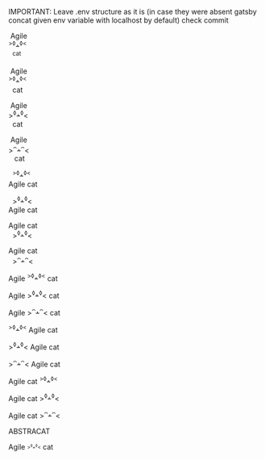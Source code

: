 IMPORTANT: Leave .env structure as it is (in case they were absent gatsby concat given env variable with localhost by default)
check commit

&nbsp;Agile<br><sup>></sup><sup>◊</sup>﬩<sup>◊</sup><sup><</sup><br>&nbsp;&nbsp;<sup>cat</sup>
  
&nbsp;Agile<br><sup>></sup><sup>◊</sup>﬩<sup>◊</sup><sup><</sup><br>&nbsp;&nbsp;cat</div>
  
&nbsp;Agile<br>><sup>◊</sup>﬩<sup>◊</sup><<br>&nbsp;&nbsp;cat</div>

&nbsp;Agile<br>><sup>ᴖ</sup>﬩<sup>ᴖ</sup><<br>&nbsp;&nbsp;&nbsp;cat</div>
  
  
&nbsp;&nbsp;<sup>></sup><sup>◊</sup>﬩<sup>◊</sup><sup><</sup><br>
  Agile cat
  
&nbsp;&nbsp;\><sup>◊</sup>﬩<sup>◊</sup><<br>
Agile cat
  
Agile cat <br> 
&nbsp;&nbsp;\><sup>◊</sup>﬩<sup>◊</sup><
 
  Agile cat <br> 
&nbsp;&nbsp;><sup>ᴖ</sup>﬩<sup>ᴖ</sup><
  
Agile <sup>></sup><sup>◊</sup>﬩<sup>◊</sup><sup><</sup>&nbsp;cat

Agile ><sup>◊</sup>﬩<sup>◊</sup><&nbsp;cat

Agile ><sup>ᴖ</sup>﬩<sup>ᴖ</sup><&nbsp;cat
                                           

<sup>></sup><sup>◊</sup>﬩<sup>◊</sup><sup><</sup>&nbsp;Agile&nbsp;cat

\><sup>◊</sup>﬩<sup>◊</sup><&nbsp;Agile&nbsp;cat

\><sup>ᴖ</sup>﬩<sup>ᴖ</sup><&nbsp;Agile&nbsp;cat
                                                 
                                                 
Agile&nbsp;cat&nbsp;<sup>></sup><sup>◊</sup>﬩<sup>◊</sup><sup><</sup>
  
Agile&nbsp;cat&nbsp;\><sup>◊</sup>﬩<sup>◊</sup><
  
Agile&nbsp;cat&nbsp;\><sup>ᴖ</sup>﬩<sup>ᴖ</sup><    
  
  ABSTRACAT
                                                          
Agile&nbsp;<sub><sup>\><sup>◊</sup>﬩<sup>◊</sup><</sup></sub>&nbsp;cat                                                          

